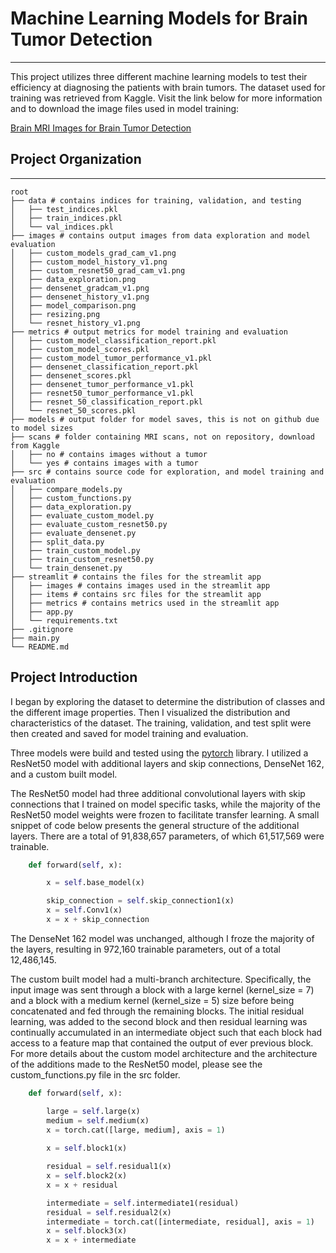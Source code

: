 # Machine Learning Models for Brain Tumor Detection
***
This project utilizes three different machine learning models to test their efficiency
at diagnosing the patients with brain tumors. The dataset used for training was retrieved
from Kaggle. Visit the link below for more information and to download the image files
used in model training:

[Brain MRI Images for Brain Tumor Detection](https://www.kaggle.com/datasets/navoneel/brain-mri-images-for-brain-tumor-detection/data)

## Project Organization
------------------------------------------------------------------------
    root
    ├── data # contains indices for training, validation, and testing
    │   ├── test_indices.pkl
    │   ├── train_indices.pkl
    │   └── val_indices.pkl
    ├── images # contains output images from data exploration and model evaluation
    │   ├── custom_models_grad_cam_v1.png
    │   ├── custom_model_history_v1.png
    │   ├── custom_resnet50_grad_cam_v1.png
    │   ├── data_exploration.png
    │   ├── densenet_gradcam_v1.png
    │   ├── densenet_history_v1.png
    │   ├── model_comparison.png
    │   ├── resizing.png
    │   └── resnet_history_v1.png
    ├── metrics # output metrics for model training and evaluation
    │   ├── custom_model_classification_report.pkl
    │   ├── custom_model_scores.pkl
    │   ├── custom_model_tumor_performance_v1.pkl
    │   ├── densenet_classification_report.pkl
    │   ├── densenet_scores.pkl
    │   ├── densenet_tumor_performance_v1.pkl
    │   ├── resnet50_tumor_performance_v1.pkl
    │   ├── resnet_50_classification_report.pkl
    │   └── resnet_50_scores.pkl
    ├── models # output folder for model saves, this is not on github due to model sizes
    ├── scans # folder containing MRI scans, not on repository, download from Kaggle
    │   ├── no # contains images without a tumor 
    │   └── yes # contains images with a tumor 
    ├── src # contains source code for exploration, and model training and evaluation
    │   ├── compare_models.py
    │   ├── custom_functions.py
    │   ├── data_exploration.py
    │   ├── evaluate_custom_model.py 
    │   ├── evaluate_custom_resnet50.py 
    │   ├── evaluate_densenet.py 
    │   ├── split_data.py 
    │   ├── train_custom_model.py 
    │   ├── train_custom_resnet50.py 
    │   └── train_densenet.py 
    ├── streamlit # contains the files for the streamlit app
    │   ├── images # contains images used in the streamlit app
    │   ├── items # contains src files for the streamlit app 
    │   ├── metrics # contains metrics used in the streamlit app
    │   ├── app.py
    │   └── requirements.txt
    ├── .gitignore
    ├── main.py
    └── README.md

## Project Introduction
I began by exploring the dataset to determine the distribution of classes and the different
image properties. Then I visualized the distribution and characteristics of the dataset.
The training, validation, and test split were then created and saved for model training 
and evaluation.

Three models were build and tested using the [pytorch](https://pytorch.org/) library. I
utilized a ResNet50 model with additional layers and skip connections, DenseNet 162, and
a custom built model.

The ResNet50 model had three additional convolutional layers with skip connections that 
I trained on model specific tasks, while the majority of the ResNet50 model weights were
frozen to facilitate transfer learning. A small snippet of code below presents the 
general structure of the additional layers. There are a total of 91,838,657 parameters, 
of which 61,517,569 were trainable.

```python
    def forward(self, x):

        x = self.base_model(x)

        skip_connection = self.skip_connection1(x)
        x = self.Conv1(x)
        x = x + skip_connection
```

The DenseNet 162 model was unchanged, although I froze the majority of the layers, resulting
in 972,160 trainable parameters, out of a total 12,486,145.

The custom built model had a multi-branch architecture. Specifically, the input image was
sent through a block with a large kernel (kernel_size = 7) and a block with a medium kernel
(kernel_size = 5) size before being concatenated and fed through the remaining blocks.
The initial residual learning, was added to the second block and then residual
learning was continually accumulated in an intermediate object such that each block
had access to a feature map that contained the output of ever previous block. For
more details about the custom model architecture and the architecture of the additions
made to the ResNet50 model, please see the custom_functions.py file in the src folder.

```python
    def forward(self, x):

        large = self.large(x)
        medium = self.medium(x)
        x = torch.cat([large, medium], axis = 1)
        
        x = self.block1(x)

        residual = self.residual1(x)
        x = self.block2(x)
        x = x + residual

        intermediate = self.intermediate1(residual)
        residual = self.residual2(x)
        intermediate = torch.cat([intermediate, residual], axis = 1)
        x = self.block3(x)
        x = x + intermediate
```